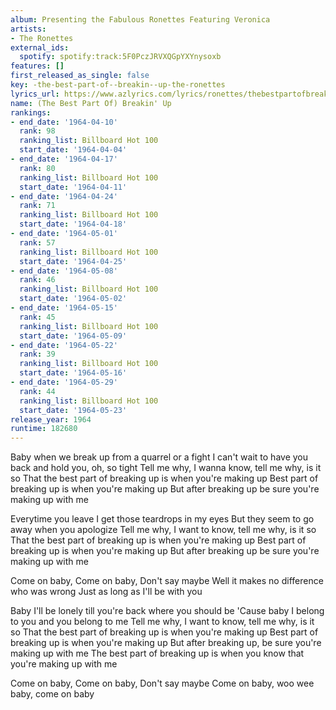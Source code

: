 ```yaml
---
album: Presenting the Fabulous Ronettes Featuring Veronica
artists:
- The Ronettes
external_ids:
  spotify: spotify:track:5F0PczJRVXQGpYXYnysoxb
features: []
first_released_as_single: false
key: -the-best-part-of--breakin--up-the-ronettes
lyrics_url: https://www.azlyrics.com/lyrics/ronettes/thebestpartofbreakinup.html
name: (The Best Part Of) Breakin' Up
rankings:
- end_date: '1964-04-10'
  rank: 98
  ranking_list: Billboard Hot 100
  start_date: '1964-04-04'
- end_date: '1964-04-17'
  rank: 80
  ranking_list: Billboard Hot 100
  start_date: '1964-04-11'
- end_date: '1964-04-24'
  rank: 71
  ranking_list: Billboard Hot 100
  start_date: '1964-04-18'
- end_date: '1964-05-01'
  rank: 57
  ranking_list: Billboard Hot 100
  start_date: '1964-04-25'
- end_date: '1964-05-08'
  rank: 46
  ranking_list: Billboard Hot 100
  start_date: '1964-05-02'
- end_date: '1964-05-15'
  rank: 45
  ranking_list: Billboard Hot 100
  start_date: '1964-05-09'
- end_date: '1964-05-22'
  rank: 39
  ranking_list: Billboard Hot 100
  start_date: '1964-05-16'
- end_date: '1964-05-29'
  rank: 44
  ranking_list: Billboard Hot 100
  start_date: '1964-05-23'
release_year: 1964
runtime: 182680
---
```

Baby when we break up from a quarrel or a fight
I can't wait to have you back and hold you, oh, so tight
Tell me why, I wanna know, tell me why, is it so
That the best part of breaking up is when you're making up
Best part of breaking up is when you're making up
But after breaking up be sure you're making up with me

Everytime you leave I get those teardrops in my eyes
But they seem to go away when you apologize
Tell me why, I want to know, tell me why, is it so
That the best part of breaking up is when you're making up
Best part of breaking up is when you're making up
But after breaking up be sure you're making up with me

Come on baby,
Come on baby,
Don't say maybe
Well it makes no difference who was wrong
Just as long as I'll be with you

Baby I'll be lonely till you're back where you should be
'Cause baby I belong to you and you belong to me
Tell me why, I want to know, tell me why, is it so
That the best part of breaking up is when you're making up
Best part of breaking up is when you're making up
But after breaking up, be sure you're making up with me
The best part of breaking up is when you know that you're making up with me

Come on baby,
Come on baby,
Don't say maybe
Come on baby, woo wee baby, come on baby
